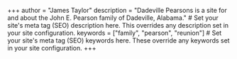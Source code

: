 +++
author = "James Taylor"
description = "Dadeville Pearsons is a site for and about the John E. Pearson family of Dadeville, Alabama." # Set your site's meta tag (SEO) description here. This overrides any description set in your site configuration.
keywords = ["family", "pearson", "reunion"] # Set your site's meta tag (SEO) keywords here. These override any keywords set in your site configuration.
+++
